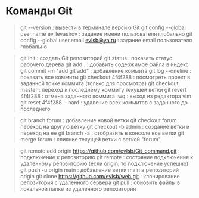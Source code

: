 #  Команды Git
>git --version                              : вывести в терминале версию Git
>git config --global user.name ev_levashov  : задание имени пользователя глобально
>git config --global user.email evlsb@ya.ru : задание email пользователя глобально

>git init                       : создать Git репозиторий
>git status                     : показать статус рабочего дерева
>git add .                      : добавить содержимое файла в индекс
>git commit -m "add git add"    : добавление коммита
>git log --oneline              : показать все коммиты
>git checkout 4f4f288           : посмотреть проект в заданной точке коммита (только для просмотра)
>git checkout master            : переход к последнему коммиту текущей ветки
>git revert 4f4f288             : отмена заданного коммита
>:wq                            : выход из редактора vim
>git reset 4f4f288 --hard       : удаление всех коммитов с заданного до последнего

>git branch forum               : добавление новой ветки
>git checkout forum             : переход на другую ветку
>git checkout -b admin          : создание ветки и переход на ее
>git branch -a                  : отобразить в консоле все ветки
>git merge forum                : слияние текущей ветки с веткой "forum"

>git remote add origin https://github.com/evlsb/Git_command.git : подключение к репозиторию
>git remote                                                     : состояние подключения к удаленному репозиторию (если origin, то подключение успешно)
>git push -u origin main                                        : добавление ветки main в репозиторий origin
>git clone https://github.com/evlsb/web.git                     : клонирование репозитория с удаленного сервера
>git pull                                                       : обновить файлы в локальной папке из удаленного репозитория